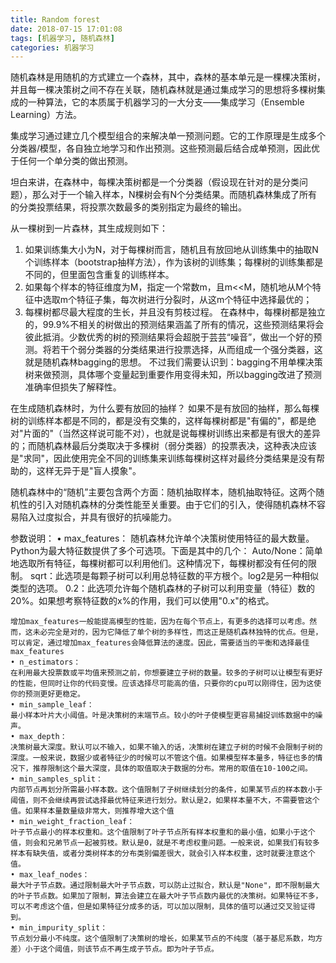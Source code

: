 ```yaml
---
title: Random forest
date: 2018-07-15 17:01:08
tags: [机器学习, 随机森林]
categories: 机器学习
---
```

随机森林是用随机的方式建立一个森林，其中，森林的基本单元是一棵棵决策树，并且每一棵决策树之间不存在关联，随机森林就是通过集成学习的思想将多棵树集成的一种算法，它的本质属于机器学习的一大分支——集成学习（Ensemble Learning）方法。

集成学习通过建立几个模型组合的来解决单一预测问题。它的工作原理是生成多个分类器/模型，各自独立地学习和作出预测。这些预测最后结合成单预测，因此优于任何一个单分类的做出预测。

坦白来讲，在森林中，每棵决策树都是一个分类器（假设现在针对的是分类问题），那么对于一个输入样本，N棵树会有N个分类结果。而随机森林集成了所有的分类投票结果，将投票次数最多的类别指定为最终的输出。

从一棵树到一片森林，其生成规则如下：

1. 如果训练集大小为N，对于每棵树而言，随机且有放回地从训练集中的抽取N个训练样本（bootstrap抽样方法），作为该树的训练集；每棵树的训练集都是不同的，但里面包含重复的训练样本。
2. 如果每个样本的特征维度为M，指定一个常数m，且m<<M，随机地从M个特征中选取m个特征子集，每次树进行分裂时，从这m个特征中选择最优的；
3. 每棵树都尽最大程度的生长，并且没有剪枝过程。
在森林中，每棵树都是独立的，99.9%不相关的树做出的预测结果涵盖了所有的情况，这些预测结果将会彼此抵消。少数优秀的树的预测结果将会超脱于芸芸“噪音”，做出一个好的预测。将若干个弱分类器的分类结果进行投票选择，从而组成一个强分类器，这就是随机森林bagging的思想。
不过我们需要认识到：bagging不用单棵决策树来做预测，具体哪个变量起到重要作用变得未知，所以bagging改进了预测准确率但损失了解释性。

在生成随机森林时，为什么要有放回的抽样？
如果不是有放回的抽样，那么每棵树的训练样本都是不同的，都是没有交集的，这样每棵树都是"有偏的"，都是绝对"片面的"（当然这样说可能不对），也就是说每棵树训练出来都是有很大的差异的；而随机森林最后分类取决于多棵树（弱分类器）的投票表决，这种表决应该是"求同"，因此使用完全不同的训练集来训练每棵树这样对最终分类结果是没有帮助的，这样无异于是"盲人摸象"。

随机森林中的“随机”主要包含两个方面：随机抽取样本，随机抽取特征。这两个随机性的引入对随机森林的分类性能至关重要。由于它们的引入，使得随机森林不容易陷入过度拟合，并具有很好的抗噪能力。


参数说明：
	• max_features：
	随机森林允许单个决策树使用特征的最大数量。Python为最大特征数提供了多个可选项。下面是其中的几个：
	Auto/None：简单地选取所有特征，每棵树都可以利用他们。这种情况下，每棵树都没有任何的限制。
	sqrt：此选项是每颗子树可以利用总特征数的平方根个。log2是另一种相似类型的选项。
	0.2：此选项允许每个随机森林的子树可以利用变量（特征）数的20%。如果想考察特征数的x%的作用，我们可以使用"0.x"的格式。
	
	增加max_features一般能提高模型的性能，因为在每个节点上，有更多的选择可以考虑。然而，这未必完全是对的，因为它降低了单个树的多样性，而这正是随机森林独特的优点。但是，可以肯定，通过增加max_features会降低算法的速度。因此，需要适当的平衡和选择最佳max_features
	• n_estimators：
	在利用最大投票数或平均值来预测之前，你想要建立子树的数量。较多的子树可以让模型有更好的性能，但同时让你的代码变慢。应该选择尽可能高的值，只要你的cpu可以刚得住，因为这使你的预测更好更稳定。
	• min_sample_leaf：
	最小样本叶片大小阈值。叶是决策树的末端节点。较小的叶子使模型更容易捕捉训练数据中的噪声。
	• max_depth：
	决策树最大深度。默认可以不输入，如果不输入的话，决策树在建立子树的时候不会限制子树的深度。一般来说，数据少或者特征少的时候可以不管这个值。如果模型样本量多，特征也多的情况下，推荐限制这个最大深度，具体的取值取决于数据的分布。常用的取值在10-100之间。
	• min_samples_split：
	内部节点再划分所需最小样本数。这个值限制了子树继续划分的条件，如果某节点的样本数小于阈值，则不会继续再尝试选择最优特征来进行划分。默认是2，如果样本量不大，不需要管这个值。如果样本量数量级非常大，则推荐增大这个值
	• min_weight_fraction_leaf：
	叶子节点最小的样本权重和。这个值限制了叶子节点所有样本权重和的最小值，如果小于这个值，则会和兄弟节点一起被剪枝。默认是0，就是不考虑权重问题。一般来说，如果我们有较多样本有缺失值，或者分类树样本的分布类别偏差很大，就会引入样本权重，这时就要注意这个值。
	• max_leaf_nodes：
	最大叶子节点数。通过限制最大叶子节点数，可以防止过拟合，默认是"None"，即不限制最大的叶子节点数。如果加了限制，算法会建立在最大叶子节点数内最优的决策树。如果特征不多，可以不考虑这个值，但是如果特征分成多的话，可以加以限制，具体的值可以通过交叉验证得到。
	• min_impurity_split：
    节点划分最小不纯度。这个值限制了决策树的增长，如果某节点的不纯度（基于基尼系数，均方差）小于这个阈值，则该节点不再生成子节点。即为叶子节点。